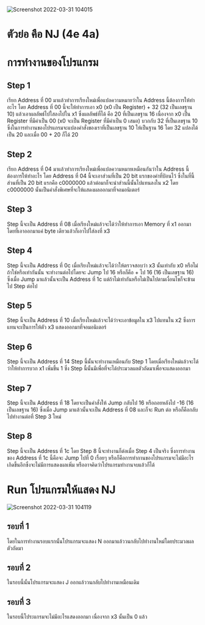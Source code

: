 ![Screenshot 2022-03-31 104015](https://user-images.githubusercontent.com/98943447/160974250-ac9ef5d9-4e2e-44bf-8b1f-3be987155ea7.png)

# ตัวย่อ คือ NJ (4e 4a)
# การทำงานของโปรแกรม
## Step 1
เรียก Address ที่ 00 มาแล้วทำการเรียงใหม่เพื่อแปลความหมายว่าใน Address นี้ต้องการให้ทำอะไร โดย Address ที่ 00 นี้จะให้ทำการเอา x0 (x0 เป็น Register) + 32 (32 เป็นเลขฐาน 10) แล้วเอาผลลัพธ์ไปใสลงไปใน x1 ซึ่งผลลัพธ์ที่ได้ คือ 20 ที่เป็นเลขฐาน 16 เนื่องจาก x0 เป็น Register ที่มีค่าเป็น 00 (x0 จะเป็น Register ที่มีค่าเป็น 0 เสมอ) บวกกับ 32 ที่เป็นเลขฐาน 10 ซึ่งในการทำงานของโปรแกรมจะแปลงคำสั่งของเราที่เป็นเลขฐาน 10 ให้เป็นฐาน 16 โดย 32 แปลงได้เป็น 20 และเมื่อ 00 + 20 ก็ได้ 20 
## Step 2
เรียก Address ที่ 04 มาแล้วทำการเรียงใหม่เพื่อแปลความหมายเหมือนกันว่าใน Address นี้ต้องการให้ทำอะไร โดย Address ที่ 04 นี้จะเอาส่วนที่เป็น 20 bit แรกของค่าที่ป้อนไว้ ซึ่งในที่นี้ส่วนที่เป็น 20 bit แรกคือ c0000000 แล้วต่อมาก็จะนำส่วนนี้นั้นไปแทนลงใน x2 โดย c0000000 นั้นเป็นคำสั่งพิเศษที่จะให้แสดงผลออกมาที่จอมอนิเตอร์
## Step 3
Step นี้จะเป็น Address ที่ 08 เมื่อเรียงใหม่แล้วจะได้ว่าให้ทำการเอา Memory ที่ x1 ออกมา โดยที่เอาออกมาแค่ byte เดียวแล้วก็เอาไปใส่ลงที่ x3 
## Step 4
Step นี้จะเป็น Address ที่ 0c เมื่อเรียงใหม่แล้วจะได้ว่าให้ตรวจสอบว่า x3 นั้นเท่ากับ x0 หรือไม่ ถ้าใช่หรือเท่ากันนั้น จะทำงานต่อไปโดยจะ Jump ไป 16 หรือก็คือ + ไป 16 (16 เป็นเลขฐาน 16) ซึ่งเมื่อ Jump มาแล้วนั้นจะเป็น Address ที่ 1c แต่ถ้าไม่เท่ากันหรือไม่เป็นไปตามเงื่อนไขก็จะข้ามไป Step ต่อไป
## Step 5
Step นี้จะเป็น Address ที่ 10 เมื่อเรียงใหม่แล้วจะได้ว่าจะเอาข้อมูลใน x3 ไปแทนใน x2 ซึ่งการแทนจะเป็นการให้ตัว x3 แสดงออกมาที่จอมอนิเตอร์
## Step 6
Step นี้จะเป็น Address ที่ 14 Step นี้นั้นจะทำงานเหมือนกับ Step 1 โดยเมื่อเรียงใหม่แล้วจะได้ว่าให้ทำการบวก x1 เพิ่มขึ้น 1 ซึ่ง Step นี้นั้นมีเพื่อที่จะได้ประมวลผลตัวถัดมาเพื่อจะแสดงออกมา
## Step 7
Step นี้จะเป็น Address ที่ 18 โดยจะเป็นคำสั่งให้ Jump กลับไป 16 หรือถอยหลังไป -16 (16 เป็นเลขฐาน 16) ซึ่งเมื่อ Jump มาแล้วนั้นจะเป็น Address ที่ 08 และก็จะ Run ต่อ หรือก็คือกลับไปทำงานต่อที่ Step 3 ใหม่
## Step 8
Step นี้จะเป็น Address ที่ 1c โดย Step 8 นี้จะทำงานก็ต่อเมื่อ Step 4 เป็นจริง ซี่งการทำงานของ Address ที่ 1c นี้คือจะ Jump ไปที่ 0 เรื่อยๆ หรือก็คือการทำกานของโปรแกรมจะไม่มีอะไรเกิดขึ้นอีกซึ่งจะไม่มีการแสดงผลเพิ่ม หรืออาจคิดว่าโปรแกรมทำงานจบแล้วก็ได้

# Run โปรแกรมให้แสดง NJ
![Screenshot 2022-03-31 104119](https://user-images.githubusercontent.com/98943447/160974273-e0c5dac3-cbb1-4b9d-849a-90eef4c3c618.png)
## รอบที่ 1
โดยในการทำงานรอบแรกนั้นโปรแกรมจะแสดง N ออกมาแล้ววนกลับไปทำงานใหม่โดยประมวลผลตัวถัดมา 
## รอบที่ 2 
ในรอบนี้นั้นโปรแกรมจะแสดง J ออกแล้ววนกลับไปทำงานเหมือนเดิม
## รอบที่ 3
ในรอบนี้โประแกรมจะไม่มีอะไรแสดงออกมา เนื่องจาก x3 นั้นเป็น 0 แล้ว
